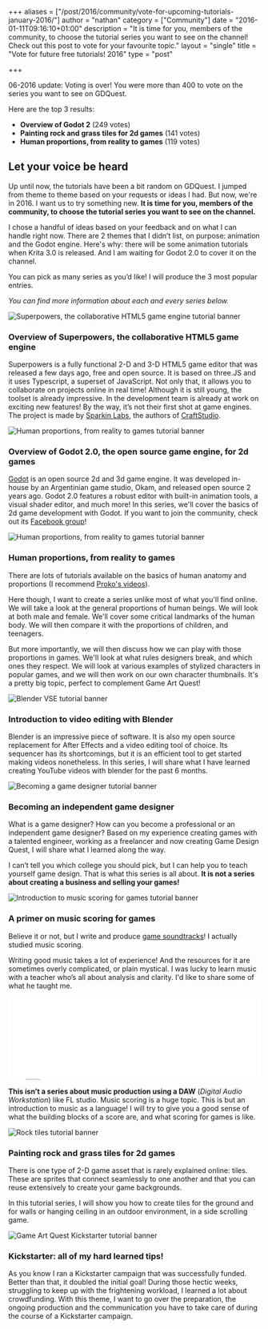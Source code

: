 +++
aliases = ["/post/2016/community/vote-for-upcoming-tutorials-january-2016/"]
author = "nathan"
category = ["Community"]
date = "2016-01-11T09:16:10+01:00"
description = "It is time for you, members of the community, to choose the tutorial series you want to see on the channel! Check out this post to vote for your favourite topic."
layout = "single"
title = "Vote for future free tutorials! 2016"
type = "post"

+++

06-2016 update: Voting is over! You were more than 400 to vote on the series you want to see on GDQuest.

Here are the top 3 results:

- **Overview of Godot 2** (249 votes)
- **Painting rock and grass tiles for 2d games** (141 votes)
- **Human proportions, from reality to games** (119 votes)

## Let your voice be heard

Up until now, the tutorials have been a bit random on GDQuest. I jumped from theme to theme based on your requests or ideas I had. But now, we're in 2016. I want us to try something new. **It is time for you, members of the community, to choose the tutorial series you want to see on the channel.**

I chose a handful of ideas based on your feedback and on what I can handle right now. There are 2 themes that I didn’t list, on purpose: animation and the Godot engine. Here's why: there will be some animation tutorials when Krita 3.0 is released. And I am waiting for Godot 2.0 to cover it on the channel.

You can pick as many series as you’d like! I will produce the 3 most popular entries.



_You can find more information about each and every series below._

![Superpowers, the collaborative HTML5 game engine tutorial banner](/img/post/community/tutorial-banners/superpowers-html5.png)

### Overview of Superpowers, the collaborative HTML5 game engine

Superpowers is a fully functional 2-D and 3-D HTML5 game editor that was released a few days ago, free and open source. It is based on three.JS and it uses Typescript, a superset of JavaScript. Not only that, it allows you to collaborate on projects online in real time! Although it is still young, the toolset is already impressive. In the development team is already at work on exciting new features!
By the way, it’s not their first shot at game engines. The project is made by [Sparkin Labs](//sparklinlabs.com/), the authors of [CraftStudio](//craftstud.io/).

![Human proportions, from reality to games tutorial banner](/img/post/community/tutorial-banners/godot-2d-engine.png)

### Overview of Godot 2.0, the open source game engine, for 2d games

[Godot](//www.godotengine.org/projects/godot-engine) is an open source 2d and 3d game engine. It was developed in-house by an Argentinian game studio, Okam, and released open source 2 years ago. Godot 2.0 features a robust editor with built-in animation tools, a visual shader editor, and much more!
In this series, we'll cover the basics of 2d game development with Godot. If you want to join the community, check out its [Facebook group](//www.facebook.com/groups/godotengine/)!

![Human proportions, from reality to games tutorial banner](/img/post/community/tutorial-banners/human-proportions-from-reality-to-games.png)

### Human proportions, from reality to games

There are lots of tutorials available on the basics of human anatomy and proportions (I recommend [Proko's videos](//www.youtube.com/user/ProkoTV)).

Here though, I want to create a series unlike most of what you'll find online. We will take a look at the general proportions of human beings. We will look at both male and female. We'll cover some critical landmarks of the human body. We will then compare it with the proportions of children, and teenagers.

But more importantly, we will then discuss how we can play with those proportions in games. We'll look at what rules designers break, and which ones they respect. We will look at various examples of stylized characters in popular games, and we will then work on our own character thumbnails. It's a pretty big topic, perfect to complement Game Art Quest!

![Blender VSE tutorial banner](/img/post/community/tutorial-banners/blender-vse.png)

### Introduction to video editing with Blender

Blender is an impressive piece of software. It is also my open source replacement for After Effects and a video editing tool of choice. Its sequencer has its shortcomings, but it is an efficient tool to get started making videos nonetheless. In this series, I will share what I have learned creating YouTube videos with blender for the past 6 months.

![Becoming a game designer tutorial banner](/img/post/community/tutorial-banners/becoming-a-game-designer.png)

### Becoming an independent game designer

What is a game designer? How can you become a professional or an independent game designer? Based on my experience creating games with a talented engineer, working as a freelancer and now creating Game Design Quest, I will share what I learned along the way.

I can’t tell you which college you should pick, but I can help you to teach yourself game design. That is what this series is all about. **It is not a series about creating a business and selling your games!**

![Introduction to music scoring for games tutorial banner](/img/post/community/tutorial-banners/introduction-music-scoring-for-games.png)

### A primer on music scoring for games

Believe it or not, but I write and produce [game soundtracks](//soundcloud.com/gdquest)! I actually studied music scoring.

Writing good music takes a lot of experience! And the resources for it are sometimes overly complicated, or plain mystical. I was lucky to learn music with a teacher who’s all about analysis and clarity. I'd like to share some of what he taught me.

<iframe width="100%" height="166" scrolling="no" frameborder="no" src="//w.soundcloud.com/player/?url=https%3A//api.soundcloud.com/tracks/243108339&amp;color=ff5500&amp;auto_play=false&amp;hide_related=false&amp;show_comments=true&amp;show_user=true&amp;show_reposts=false"></iframe>

**This isn’t a series about music production using a DAW** (_Digital Audio Workstation_) like FL studio. Music scoring is a huge topic. This is but an introduction to music as a language! I will try to give you a good sense of what the building blocks of a score are, and what scoring for games is like.

![Rock tiles tutorial banner](/img/post/community/tutorial-banners/rock-and-grass-tiles.png)

### Painting rock and grass tiles for 2d games

There is one type of 2-D game asset that is rarely explained online: tiles. These are sprites that connect seamlessly to one another and that you can reuse extensively to create your game backgrounds.

In this tutorial series, I will show you how to create tiles for the ground and for walls or hanging ceiling in an outdoor environment, in a side scrolling game.


![Game Art Quest Kickstarter tutorial banner](/img/post/community/tutorial-banners/kickstarter-tips.png)

### Kickstarter: all of my hard learned tips!

As you know I ran a Kickstarter campaign that was successfully funded. Better than that, it doubled the initial goal! During those hectic weeks, struggling to keep up with the frightening workload, I learned a lot about crowdfunding. With this theme, I want to go over the preparation, the ongoing production and the communication you have to take care of during the course of a Kickstarter campaign.
